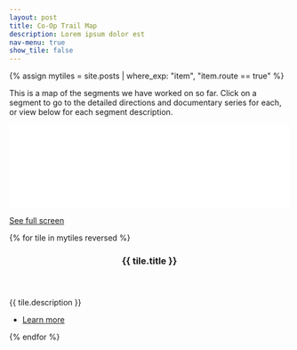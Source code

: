 ```yaml
---
layout: post
title: Co-Op Trail Map
description: Lorem ipsum dolor est
nav-menu: true
show_tile: false
---
```


{% assign mytiles = site.posts | where_exp: "item", "item.route == true" %}

<!-- <iframe style='border:none' width='100%' height='1000px'  src="https://openrouteservice.org/map/#/directions/Caspar,CA,USA/Seattle,WA,USA/Bozeman,MT,USA/Minneapolis,MN,USA/Chicago,IL,USA/Denver,CO,USA/data/55,130,32,198,15,97,4,224,38,9,96,59,2,24,5,192,166,6,113,0,184,64,90,1,24,2,96,25,128,58,0,56,0,102,180,211,8,6,148,129,57,205,32,54,82,5,96,29,152,128,220,69,139,23,106,88,181,94,140,0,178,247,33,218,135,98,132,134,19,94,90,180,226,44,200,206,239,55,169,94,28,89,9,97,88,135,14,220,184,206,158,69,151,66,164,134,83,149,113,105,25,132,170,244,162,215,149,83,65,210,143,133,146,153,141,151,154,90,133,155,133,132,17,132,2,0,1,213,30,2,17,27,7,20,5,58,2,0,12,222,0,6,221,23,28,0,19,204,24,169,0,28,223,26,29,22,160,21,216,185,26,17,36,15,61,0,189,17,177,12,12,175,0,185,19,3,12,115,160,11,202,0,22,215,16,146,128,23,209,104,0,0/embed/en-us"></iframe> -->

<p>This is a map of the segments we have worked on so far. Click on a segment to go to the detailed directions and documentary series for each, or view below for each segment description.</p>

<div class="iframeholder"><iframe width="100%" id="map" frameborder="0" allowfullscreen src="//umap.openstreetmap.fr/en/map/co-op-trail_531479?scaleControl=false&miniMap=false&scrollWheelZoom=false&zoomControl=true&allowEdit=false&moreControl=true&searchControl=null&tilelayersControl=null&embedControl=null&datalayersControl=true&onLoadPanel=undefined&captionBar=false"></iframe></div><p><a href="//umap.openstreetmap.fr/en/map/co-op-trail_531479">See full screen</a></p>

<section id="two" class="spotlights">
    {% for tile in mytiles reversed %}
    <section>
        <a href="{{ tile.url  | relative_url }}" class="image">
            <img src="{{ tile.image }}" alt="" data-position="center center" />
        </a>
        <div class="content">
            <div class="inner">
                <header class="major">
                    <h3>{{ tile.title }}</h3>
                </header>
                <p>{{ tile.description }}</p>
                <ul class="actions">
                    <li><a href="{{ tile.url  | relative_url }}" class="button">Learn more</a></li>
                </ul>
            </div>
        </div>
    </section>
    {% endfor %}
</section>

